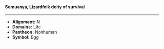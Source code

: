 #### Semuanya, Lizardfolk deity of survival
___

- **Alignment:** N
- **Domains:** Life
- **Pantheon:** Nonhuman
- **Symbol:** Egg
___
